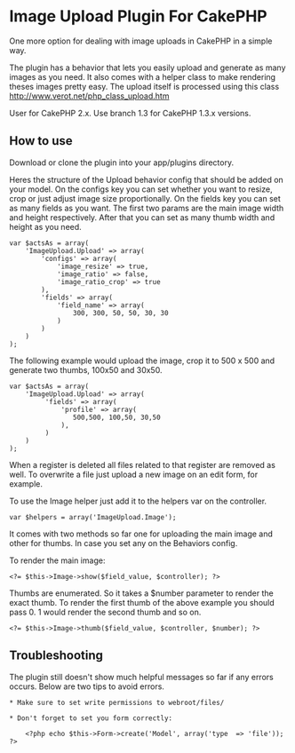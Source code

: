 Image Upload Plugin For CakePHP
===============================

One more option for dealing with image uploads in CakePHP in a simple way.

The plugin has a behavior that lets you easily upload and generate as many images 
as you need. It also comes with a helper class to make rendering theses images 
pretty easy. The upload itself is processed using this class 
http://www.verot.net/php_class_upload.htm


User for CakePHP 2.x. Use branch 1.3 for CakePHP 1.3.x versions.

How to use
----------

Download or clone the plugin into your app/plugins directory.

Heres the structure of the Upload behavior config that should be added on 
your model. On the configs key you can set whether you want to resize, crop or
just adjust image size proportionally. On the fields key you can set as many
fields as you want. The first two params are the main image width and height 
respectively. After that you can set as many thumb width and height as you need.

    var $actsAs = array(
        'ImageUpload.Upload' => array(
            'configs' => array(
                'image_resize' => true,
                'image_ratio' => false,
                'image_ratio_crop' => true
            ),
            'fields' => array(
                'field_name' => array(
                    300, 300, 50, 50, 30, 30
                )
            )
        )
    );

The following example would upload the image, crop it to 500 x 500 and generate 
two thumbs, 100x50 and 30x50.

    var $actsAs = array(
        'ImageUpload.Upload' => array(
             'fields' => array(
                 'profile' => array(
                    500,500, 100,50, 30,50
                 ),
             )
        )
    );

When a register is deleted all files related to that register are removed as well.
To overwrite a file just upload a new image on an edit form, for example.

To use the Image helper just add it to the helpers var on the controller.

    var $helpers = array('ImageUpload.Image');

It comes with two methods so far one for uploading the main image and other 
for thumbs. In case you set any on the Behaviors config.

To render the main image:
    
    <?= $this->Image->show($field_value, $controller); ?>

Thumbs are enumerated. So it takes a $number parameter to render the exact thumb. 
To render the first thumb of the above example you should pass 0. 1 would render 
the second thumb and so on.

    <?= $this->Image->thumb($field_value, $controller, $number); ?>


Troubleshooting
---------------

The plugin still doesn't show much helpful messages so far if any errors occurs. 
Below are two tips to avoid errors.

    * Make sure to set write permissions to webroot/files/

    * Don't forget to set you form correctly:
    
        <?php echo $this->Form->create('Model', array('type  => 'file')); ?>


